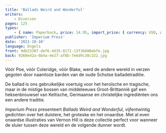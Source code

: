 ```yaml
---
title: 'Ballads Weird and Wonderful'
writers:
    - Diversen
pages: 125
types:
    - { name: Paperback, price: 14.95, import_price: { currency: USD, amount: 13.6 }, isbn: 978-1-922602-19-0 }
publisher: 'Imperium Press'
date: '2021-10-10'
language: Engels
front: 9db2338f-def6-4d35-8171-13f3b608ebfe.jpg
back: 9260e42a-6b4a-4e27-af8b-7e6d9c38c322.jpg
---
```


Vóór Poe, vóór Coleridge, vóór Blake, werd de andere wereld in verzen gegoten door naamloze barden van de oude Schotse balladetraditie.

De ballad is ons gebruikelijke voertuig voor het heroïsche en tragische, maar in de mistige bossen van middeleeuws Groot-Brittannië gaf een heksenbrouwsel van Keltische, Germaanse en christelijke ingrediënten ons een andere traditie.

*Imperium Press* presenteert *Ballads Weird and Wonderful*, vijfentwintig gedichten over het duistere, het groteske en het onaardse. Met al even onaardse illustraties van Vernon Hill is deze collectie perfect voor wanneer de sluier tussen deze wereld en de volgende dunner wordt.
